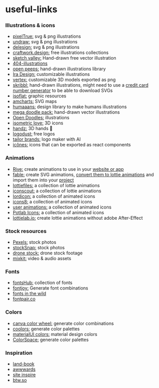 # useful-links
### Illustrations & icons
- [pixelTrue:](https://www.pixeltrue.com/free-illustrations) svg & png illustrations
- [undraw:](https://undraw.co/illustrations) svg & png illustrations
- [delesign:](https://delesign.com/free-designs/graphics/illustration) svg & png illustrations
- [craftwork.design:](https://craftwork.design/downloads/category/freebies/) free illustrations collections
- [sketch valley:](https://sketchvalley.com/) Hand-drawn free vector illustration
- [404-illustrations](https://www.kapwing.com/404-illustrations)
- [open peeps:](https://openpeeps.com/) hand-drawn illustrations library
- [Ira Design:](https://iradesign.io/) customizable illustrations
- [vertex:](https://vertex.im/) customizable 3D models exported as png
- [skribbl:](https://weareskribbl.com/) hand-drawn illustrations, might need to use a [credit card number generator](https://www.vccgenerator.org/) to be able to download SVGs
- [isoflat:](https://isoflat.com/) graphic resources
- [amcharts:](https://www.amcharts.com/svg-maps/) SVG maps
- [humaaans:](https://www.humaaans.com/) design library to make humans illustrations
- [mega doodle pack:](https://github.com/MariaLetta/mega-doodles-pack)  hand-drawn vector illustrations
- [Open Doodles:](https://www.opendoodles.com/) illustrations
- [isometric love:](https://www.isometriclove.com/) 3D icons
- [handz:](https://www.handz.design/) 3D hands 🤷
- [logodust:](https://logodust.com/) free logos
- [tailor brands:](https://www.tailorbrands.com/) logo maker with AI
- [icônes:](https://icones.js.org/) icons that can be exported as react components


### Animations
- [Rive:](https://rive.app/) create animations to use in your [website or app](https://help.rive.app/runtimes/quick-start)
- [fable:](https://www.fable.app/) create SVG animations, [convert them to lottie animations](https://lottiefiles.com/svg-to-lottie) and import them into your [project](https://airbnb.io/lottie/)
- [lottiefiles:](https://lottiefiles.com/featured) a collection of lottie animations
- [iconscout:](https://iconscout.com/free-lotties) a collection of lottie animations
- [lordicon:](https://lordicon.com/) a collection of animated icons
- [icons8:](https://icons8.com/animated-icons) a collection of animated icons
- [user animations:](https://useanimations.com/) a collection of animated icons
- [Potlab Icons:](https://www.potlabicons.com/) a collection of animated icons
- [lottielab.io:](https://lottielab.io/) create lottie animations without adobe After-Effect


### Stock resources
- [Pexels:](https://www.pexels.com/) stock photos
- [stockSnap:](https://stocksnap.io/) stock photos
- [drone stock:](https://dronestock.com/) drone stock footage
- [mixkit:](https://mixkit.co/) video & audio assets


 ### Fonts
- [fontsHub:](https://fontshub.pro/) collection of fonts
- [fontjoy:](https://fontjoy.com/) Generate font combinations
- [fonts in the wild](https://www.fontsinthewild.com/)
- [fontpair.co](https://www.fontpair.co/)

### Colors
- [canva color wheel:](https://www.canva.com/colors/color-wheel/) generate color combinations
- [coolors:](https://coolors.co/generate) generate color palettes
- [materialUI colors:](https://materialui.co/colors/) material design colors
- [ColorSpace:](https://mycolor.space/) generate color palettes

### Inspiration
- [land-book](https://land-book.com/)
- [awwwards](https://www.awwwards.com/)
- [site inspire](https://www.siteinspire.com/)
- [btw.so](https://www.btw.so/marketing/landing-page-examples)
